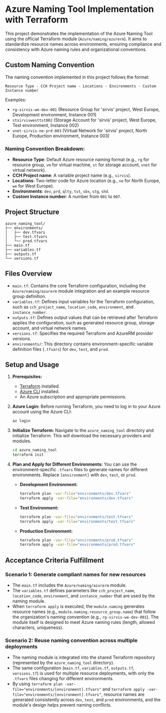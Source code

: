 # Azure Naming Tool Implementation with Terraform

This project demonstrates the implementation of the Azure Naming Tool using the official Terraform module (`Azure/naming/azurerm`). It aims to standardize resource names across environments, ensuring compliance and consistency with Azure naming rules and organizational conventions.

## Custom Naming Convention

The naming convention implemented in this project follows the format:

`Resource Type - CCH Project name - Locations - Environments - Custom Instance number`

Examples:
- `rg-sirvis-we-dev-001` (Resource Group for 'sirvis' project, West Europe, Development environment, Instance 001)
- `stsirviswesttst002` (Storage Account for 'sirvis' project, West Europe, Test environment, Instance 002)
- `vnet-sirvis-ne-prd-003` (Virtual Network for 'sirvis' project, North Europe, Production environment, Instance 003)

### Naming Convention Breakdown:

-   **Resource Type**: Default Azure resource naming format (e.g., `rg` for resource group, `vm` for virtual machine, `st` for storage account, `vnet` for virtual network).
-   **CCH Project name**: A variable project name (e.g., `sirvis`).
-   **Locations**: Two-letter code for Azure location (e.g., `ne` for North Europe, `we` for West Europe).
-   **Environments**: `dev`, `prd`, `qlty`, `tst`, `sbx`, `stg`, `shd`.
-   **Custom Instance number**: A number from `001` to `007`.

## Project Structure

```
azure_naming_tool/
├── environments/
│   ├── dev.tfvars
│   ├── test.tfvars
│   └── prod.tfvars
├── main.tf
├── variables.tf
├── outputs.tf
└── versions.tf
```

## Files Overview

-   `main.tf`: Contains the core Terraform configuration, including the `Azure/naming/azurerm` module integration and an example resource group definition.
-   `variables.tf`: Defines input variables for the Terraform configuration, such as `cch_project_name`, `location_code`, `environment`, and `instance_number`.
-   `outputs.tf`: Defines output values that can be retrieved after Terraform applies the configuration, such as generated resource group, storage account, and virtual network names.
-   `versions.tf`: Specifies the required Terraform and AzureRM provider versions.
-   `environments/`: This directory contains environment-specific variable definition files (`.tfvars`) for `dev`, `test`, and `prod`.

## Setup and Usage

1.  **Prerequisites:**
    *   [Terraform](https://www.terraform.io/downloads.html) installed.
    *   [Azure CLI](https://docs.microsoft.com/en-us/cli/azure/install-azure-cli) installed.
    *   An Azure subscription and appropriate permissions.

2.  **Azure Login:**
    Before running Terraform, you need to log in to your Azure account using the Azure CLI:
    ```bash
    az login
    ```

3.  **Initialize Terraform:**
    Navigate to the `azure_naming_tool` directory and initialize Terraform. This will download the necessary providers and modules.
    ```bash
    cd azure_naming_tool
    terraform init
    ```

4.  **Plan and Apply for Different Environments:**
    You can use the environment-specific `.tfvars` files to generate names for different environments. Replace `[environment]` with `dev`, `test`, or `prod`.

    *   **Development Environment:**
        ```bash
        terraform plan -var-file="environments/dev.tfvars"
        terraform apply -var-file="environments/dev.tfvars"
        ```

    *   **Test Environment:**
        ```bash
        terraform plan -var-file="environments/test.tfvars"
        terraform apply -var-file="environments/test.tfvars"
        ```

    *   **Production Environment:**
        ```bash
        terraform plan -var-file="environments/prod.tfvars"
        terraform apply -var-file="environments/prod.tfvars"
        ```

## Acceptance Criteria Fulfillment

### Scenario 1: Generate compliant names for new resources

-   The `main.tf` includes the `Azure/naming/azurerm` module.
-   The `variables.tf` defines parameters like `cch_project_name`, `location_code`, `environment`, and `instance_number` that are used by the naming module.
-   When `terraform apply` is executed, the `module.naming` generates resource names (e.g., `module.naming.resource_group.name`) that follow the organization's naming convention (e.g., `rg-sirvis-we-dev-001`). The module itself is designed to meet Azure naming rules (length, allowed characters, uniqueness).

### Scenario 2: Reuse naming convention across multiple deployments

-   The naming module is integrated into the shared Terraform repository (represented by the `azure_naming_tool` directory).
-   The same configuration (`main.tf`, `variables.tf`, `outputs.tf`, `versions.tf`) is used for multiple resource deployments, with only the `.tfvars` files changing for different environments.
-   By using `terraform plan -var-file="environments/[environment].tfvars"` and `terraform apply -var-file="environments/[environment].tfvars"`, resource names are generated consistently across `dev`, `test`, and `prod` environments, and the module's design helps prevent naming conflicts.

